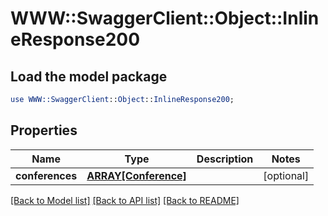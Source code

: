 # WWW::SwaggerClient::Object::InlineResponse200

## Load the model package
```perl
use WWW::SwaggerClient::Object::InlineResponse200;
```

## Properties
Name | Type | Description | Notes
------------ | ------------- | ------------- | -------------
**conferences** | [**ARRAY[Conference]**](Conference.md) |  | [optional] 

[[Back to Model list]](../README.md#documentation-for-models) [[Back to API list]](../README.md#documentation-for-api-endpoints) [[Back to README]](../README.md)


